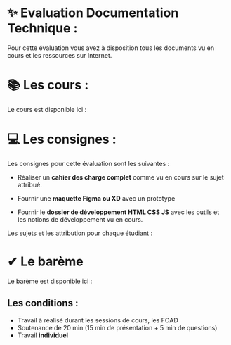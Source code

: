 # ✨ Evaluation Documentation Technique : 

Pour cette évaluation vous avez à disposition tous les documents vu en cours et les ressources sur Internet.

# 📚 Les cours : 

Le cours est disponible ici : 



# 💻 Les consignes : 

Les consignes pour cette évaluation sont les suivantes :

- Réaliser un **cahier des charge complet** comme vu en cours sur le sujet attribué.

- Fournir une **maquette Figma ou XD** avec un prototype 

- Fournir le **dossier de développement HTML CSS JS** avec les outils et les notions de développement vu en cours.

Les sujets et les attribution pour chaque étudiant : 


# ✔ Le barème 

Le barème est disponible ici : 









## Les conditions : 

- Travail à réalisé durant les sessions de cours, les FOAD
- Soutenance de 20 min (15 min de présentation + 5 min de questions)
- Travail **individuel**